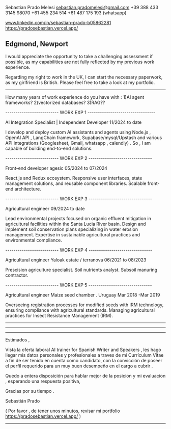 Sebastian 
Prado Melesi
sebastian.pradomelesi@gmail.com
+39 388 433 3145 
98070
+61 455 234 514 
+61 487 175 193 (whatsapp)

www.linkedin.com/in/sebastian-prado-b05862281
https://pradosebastian.vercel.app/

Edgmond, Newport 
-------------------------------------------------------

I would appreciate the opportunity to take a challenging assessment if possible, as my capabilities are not fully reflected by my previous work experience.

Regarding my right to work in the UK, I can start the necessary paperwork, as my girlfriend is British. Please feel free to take a look at my portfolio.

--------------------------------------------------------

How many years of work experience do you have with :
1)AI agent frameworks?
2)vectorized databases?
3)RAG??

--------------------------               WORK EXP 1              ---------------------------------

AI Integration Specialist | Independent Developer
    11/2024 to date

I develop and deploy custom AI assistants and agents using Node.js , OpenAI API ,  LangChain framework, Supabase/mysql/Upstash and various API integrations (Googlesheet, Gmail, whatsapp , calendly) . So , I am capable of building end-to-end solutions.

--------------------------               WORK EXP 2               -------------------------------

Front-end developer 
    agesic
    05/2024 to 07/2024 

React.js and Redux ecosystem. Responsive user interfaces, state management solutions, and reusable component libraries. Scalable front-end architecture.

--------------------------               WORK EXP 3               -------------------------------


Agricultural engineer
     09/2024 to date

Lead environmental projects focused on organic effluent mitigation in agricultural facilities within the Santa Lucia River basin. Design and implement soil conservation plans specializing in water erosion management. Expertise in sustainable agricultural practices and environmental compliance.

--------------------------               WORK EXP 4               -------------------------------

Agricultural engineer
    Yaloak estate / terranova
    06/2021 to 08/2023 

Prescision agriculture specialist. Soil nutrients analyst. Subsoil manuring contractor. 

--------------------------               WORK EXP 5               -------------------------------

Agricultural engineer
    Maize seed chamber . Uruguay
    Mar 2018 -Mar 2019

Overseeing registration processes for modified seeds with IRM technology, ensuring compliance with agricultural standards. Managing agricultural practices for Insect Resistance Management (IRM).

----------------------------------------------------------------------------------------------
----------------------------------------------------------------------------------------------
----------------------------------------------------------------------------------------------


Estimados ,

Vista la oferta laboral AI trainer for Spanish Writer and Speakers ,  les hago llegar mis datos personales y profesionales a traves de mi Currículum Vitae a fin de ser tenido en cuenta como candidato, con la convicción de poseer el perfil requerido para un muy buen desempeño en el cargo a cubrir .

Quedo a entera disposición para hablar mejor de la posicion y mi evaluacion , esperando una respuesta positiva, 

Gracias por su tiempo . 

Sebastián Prado

( Por favor , de tener unos minutos, revisar mi portfolio  https://pradosebastian.vercel.app/  )

--------------------------------------------------------